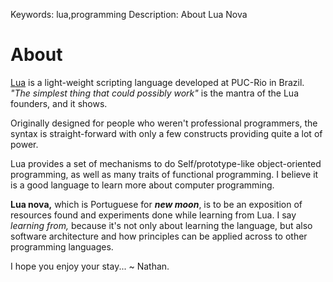 Keywords: lua,programming
Description: About Lua Nova

# About

<a href="http://lua.org">Lua</a> is a light-weight scripting language developed at PUC-Rio in Brazil. <em>"The simplest thing that could possibly work"</em> is the mantra of the Lua founders, and it shows.

Originally designed for people who weren't professional programmers, the syntax is straight-forward with only a few constructs providing quite a lot of power.

Lua provides a set of mechanisms to do Self/prototype-like object-oriented programming, as well as many traits of functional programming. I believe it is a good language to learn more about computer programming.

<strong>Lua nova,</strong> which is Portuguese for <strong><em>new moon</em></strong>, is to be an exposition of resources found and experiments done while learning from Lua. I say <em>learning from,</em> because it's not only about learning the language, but also software architecture and how principles can be applied across to other programming languages.

I hope you enjoy your stay... ~ Nathan.